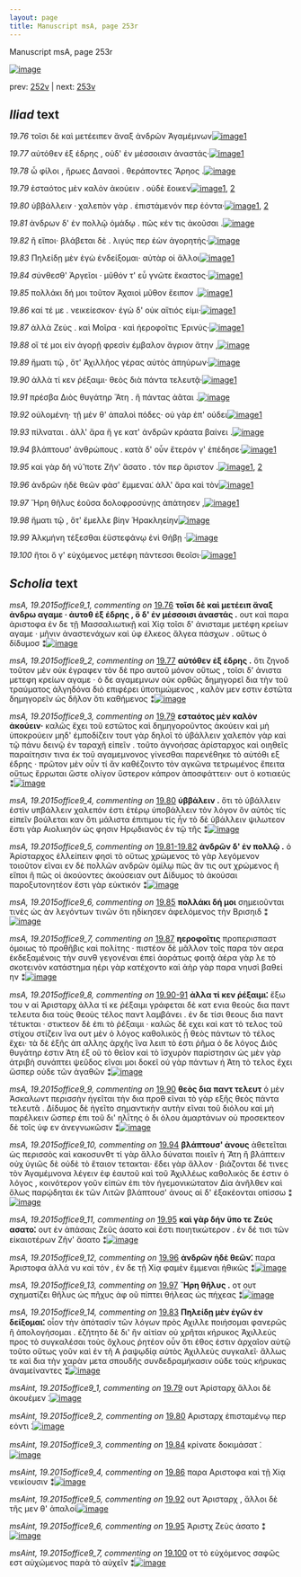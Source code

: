 ```yaml
---
layout: page
title: Manuscript msA, page 253r
---
```


Manuscript msA, page 253r

[![image](http://www.homermultitext.org/iipsrv?OBJ=IIP,1.0&FIF=/project/homer/pyramidal/deepzoom/hmt/vaimg/2017a/VA253RN_0424.tif&WID=100&CVT=JPEG)](http://www.homermultitext.org/ict2/?urn=urn:cite2:hmt:vaimg.2017a:VA253RN_0424)

prev:  [252v](../252v) | next:  [253v](../253v)

## *Iliad* text

*19.76* <a id="19.76"/> τοῖσι δὲ καὶ μετέειπεν ἄναξ ἀνδρῶν Ἀγαμέμνων[![image](http://www.homermultitext.org/iipsrv?OBJ=IIP,1.0&FIF=/project/homer/pyramidal/deepzoom/hmt/vaimg/2017a/VA253RN_0424.tif&RGN=0.207,0.2111,0.425,0.0338&WID=1000&CVT=JPEG)](http://www.homermultitext.org/ict2/?urn=urn:cite2:hmt:vaimg.2017a:VA253RN_0424@0.207,0.2111,0.425,0.0338)[1](#msA_19.2015office9_1)

*19.77* <a id="19.77"/> αὐτόθεν ἐξ έδρης , οὐδ' ἐν μέσσοισιν ἀναστάς·[![image](http://www.homermultitext.org/iipsrv?OBJ=IIP,1.0&FIF=/project/homer/pyramidal/deepzoom/hmt/vaimg/2017a/VA253RN_0424.tif&RGN=0.195,0.2329,0.425,0.0301&WID=1000&CVT=JPEG)](http://www.homermultitext.org/ict2/?urn=urn:cite2:hmt:vaimg.2017a:VA253RN_0424@0.195,0.2329,0.425,0.0301)[1](#msA_19.2015office9_2)

*19.78* <a id="19.78"/> ὦ φίλοι , ἥρωες Δαναοὶ . θεράποντες Ἄρηος .[![image](http://www.homermultitext.org/iipsrv?OBJ=IIP,1.0&FIF=/project/homer/pyramidal/deepzoom/hmt/vaimg/2017a/VA253RN_0424.tif&RGN=0.202,0.2539,0.386,0.0248&WID=1000&CVT=JPEG)](http://www.homermultitext.org/ict2/?urn=urn:cite2:hmt:vaimg.2017a:VA253RN_0424@0.202,0.2539,0.386,0.0248)

*19.79* <a id="19.79"/> ἑσταότος μὲν καλὸν ἀκούειν . οὐδὲ ἔοικεν[![image](http://www.homermultitext.org/iipsrv?OBJ=IIP,1.0&FIF=/project/homer/pyramidal/deepzoom/hmt/vaimg/2017a/VA253RN_0424.tif&RGN=0.209,0.2735,0.386,0.027&WID=1000&CVT=JPEG)](http://www.homermultitext.org/ict2/?urn=urn:cite2:hmt:vaimg.2017a:VA253RN_0424@0.209,0.2735,0.386,0.027)[1](#msA_19.2015office9_3), [2](#msAint_19.2015office9_1)

*19.80* <a id="19.80"/> ὐββάλλειν · χαλεπὸν γὰρ . ἐπιστάμενόν περ ἐόντα·[![image](http://www.homermultitext.org/iipsrv?OBJ=IIP,1.0&FIF=/project/homer/pyramidal/deepzoom/hmt/vaimg/2017a/VA253RN_0424.tif&RGN=0.209,0.2938,0.426,0.0255&WID=1000&CVT=JPEG)](http://www.homermultitext.org/ict2/?urn=urn:cite2:hmt:vaimg.2017a:VA253RN_0424@0.209,0.2938,0.426,0.0255)[1](#msAint_19.2015office9_2), [2](#msA_19.2015office9_4)

*19.81* <a id="19.81"/> ἀνδρων δ' ἐν πολλῷ ὁμάδῳ . πῶς κέν τις ἀκοῦσαι .[![image](http://www.homermultitext.org/iipsrv?OBJ=IIP,1.0&FIF=/project/homer/pyramidal/deepzoom/hmt/vaimg/2017a/VA253RN_0424.tif&RGN=0.209,0.3125,0.426,0.0285&WID=1000&CVT=JPEG)](http://www.homermultitext.org/ict2/?urn=urn:cite2:hmt:vaimg.2017a:VA253RN_0424@0.209,0.3125,0.426,0.0285)

*19.82* <a id="19.82"/> ἢ εἴποι· βλάβεται δὲ . λιγύς περ ἐὼν ἀγορητής·[![image](http://www.homermultitext.org/iipsrv?OBJ=IIP,1.0&FIF=/project/homer/pyramidal/deepzoom/hmt/vaimg/2017a/VA253RN_0424.tif&RGN=0.204,0.3306,0.426,0.0255&WID=1000&CVT=JPEG)](http://www.homermultitext.org/ict2/?urn=urn:cite2:hmt:vaimg.2017a:VA253RN_0424@0.204,0.3306,0.426,0.0255)

*19.83* <a id="19.83"/> Πηλείδῃ μὲν ἐγὼ ἐνδείξομαι· αὐτὰρ οἱ ἄλλοι[![image](http://www.homermultitext.org/iipsrv?OBJ=IIP,1.0&FIF=/project/homer/pyramidal/deepzoom/hmt/vaimg/2017a/VA253RN_0424.tif&RGN=0.202,0.3486,0.426,0.0255&WID=1000&CVT=JPEG)](http://www.homermultitext.org/ict2/?urn=urn:cite2:hmt:vaimg.2017a:VA253RN_0424@0.202,0.3486,0.426,0.0255)[1](#msA_19.2015office9_14)

*19.84* <a id="19.84"/> σύνθεσθ' Ἀργεῖοι · μῦθόν τ' εὖ γνῶτε ἕκαστος·[![image](http://www.homermultitext.org/iipsrv?OBJ=IIP,1.0&FIF=/project/homer/pyramidal/deepzoom/hmt/vaimg/2017a/VA253RN_0424.tif&RGN=0.206,0.3696,0.426,0.0255&WID=1000&CVT=JPEG)](http://www.homermultitext.org/ict2/?urn=urn:cite2:hmt:vaimg.2017a:VA253RN_0424@0.206,0.3696,0.426,0.0255)[1](#msAint_19.2015office9_3)

*19.85* <a id="19.85"/> πολλάκι δή μοι τοῦτον Ἀχαιοὶ μῦθον ἔειπον .[![image](http://www.homermultitext.org/iipsrv?OBJ=IIP,1.0&FIF=/project/homer/pyramidal/deepzoom/hmt/vaimg/2017a/VA253RN_0424.tif&RGN=0.198,0.3899,0.426,0.0255&WID=1000&CVT=JPEG)](http://www.homermultitext.org/ict2/?urn=urn:cite2:hmt:vaimg.2017a:VA253RN_0424@0.198,0.3899,0.426,0.0255)[1](#msA_19.2015office9_6)

*19.86* <a id="19.86"/> καί τέ με . νεικείεσκον· ἐγὼ δ' οὐκ αἴτιός εἰμι·[![image](http://www.homermultitext.org/iipsrv?OBJ=IIP,1.0&FIF=/project/homer/pyramidal/deepzoom/hmt/vaimg/2017a/VA253RN_0424.tif&RGN=0.204,0.4065,0.415,0.0285&WID=1000&CVT=JPEG)](http://www.homermultitext.org/ict2/?urn=urn:cite2:hmt:vaimg.2017a:VA253RN_0424@0.204,0.4065,0.415,0.0285)[1](#msAint_19.2015office9_4)

*19.87* <a id="19.87"/> ἀλλὰ Ζεὺς . καὶ Μοῖρα · καὶ ἠεροφοῖτις Ἐρινύς·[![image](http://www.homermultitext.org/iipsrv?OBJ=IIP,1.0&FIF=/project/homer/pyramidal/deepzoom/hmt/vaimg/2017a/VA253RN_0424.tif&RGN=0.202,0.423,0.415,0.0285&WID=1000&CVT=JPEG)](http://www.homermultitext.org/ict2/?urn=urn:cite2:hmt:vaimg.2017a:VA253RN_0424@0.202,0.423,0.415,0.0285)[1](#msA_19.2015office9_7)

*19.88* <a id="19.88"/> οἵ τέ μοι εἰν ἀγορῇ φρεσὶν έμβαλον ἄγριον ἄτην ,[![image](http://www.homermultitext.org/iipsrv?OBJ=IIP,1.0&FIF=/project/homer/pyramidal/deepzoom/hmt/vaimg/2017a/VA253RN_0424.tif&RGN=0.2,0.4455,0.415,0.0285&WID=1000&CVT=JPEG)](http://www.homermultitext.org/ict2/?urn=urn:cite2:hmt:vaimg.2017a:VA253RN_0424@0.2,0.4455,0.415,0.0285)

*19.89* <a id="19.89"/> ἤματι τῷ , ὅτ' Ἀχιλλῆος γέρας αὐτὸς ἀπηύρων·[![image](http://www.homermultitext.org/iipsrv?OBJ=IIP,1.0&FIF=/project/homer/pyramidal/deepzoom/hmt/vaimg/2017a/VA253RN_0424.tif&RGN=0.2,0.4628,0.404,0.0278&WID=1000&CVT=JPEG)](http://www.homermultitext.org/ict2/?urn=urn:cite2:hmt:vaimg.2017a:VA253RN_0424@0.2,0.4628,0.404,0.0278)

*19.90* <a id="19.90"/> ἀλλὰ τί κεν ῥέξαιμι· θεὸς διὰ πάντα τελευτᾷ·[![image](http://www.homermultitext.org/iipsrv?OBJ=IIP,1.0&FIF=/project/homer/pyramidal/deepzoom/hmt/vaimg/2017a/VA253RN_0424.tif&RGN=0.204,0.4808,0.404,0.0278&WID=1000&CVT=JPEG)](http://www.homermultitext.org/ict2/?urn=urn:cite2:hmt:vaimg.2017a:VA253RN_0424@0.204,0.4808,0.404,0.0278)[1](#msA_19.2015office9_9)

*19.91* <a id="19.91"/> πρέσβα Διὸς θυγάτηρ Ἄτη . ἣ πάντας ἀᾶται .[![image](http://www.homermultitext.org/iipsrv?OBJ=IIP,1.0&FIF=/project/homer/pyramidal/deepzoom/hmt/vaimg/2017a/VA253RN_0424.tif&RGN=0.198,0.5011,0.404,0.0278&WID=1000&CVT=JPEG)](http://www.homermultitext.org/ict2/?urn=urn:cite2:hmt:vaimg.2017a:VA253RN_0424@0.198,0.5011,0.404,0.0278)

*19.92* <a id="19.92"/> οὐλομένη· τῇ μέν θ' ἁπαλοὶ πόδες· οὐ γὰρ ἐπ' ούδει[![image](http://www.homermultitext.org/iipsrv?OBJ=IIP,1.0&FIF=/project/homer/pyramidal/deepzoom/hmt/vaimg/2017a/VA253RN_0424.tif&RGN=0.205,0.5184,0.418,0.0285&WID=1000&CVT=JPEG)](http://www.homermultitext.org/ict2/?urn=urn:cite2:hmt:vaimg.2017a:VA253RN_0424@0.205,0.5184,0.418,0.0285)[1](#msAint_19.2015office9_5)

*19.93* <a id="19.93"/> πίλναται . ἀλλ' ἄρα ἥ γε κατ' ἀνδρῶν κράατα βαίνει .[![image](http://www.homermultitext.org/iipsrv?OBJ=IIP,1.0&FIF=/project/homer/pyramidal/deepzoom/hmt/vaimg/2017a/VA253RN_0424.tif&RGN=0.195,0.5394,0.451,0.0285&WID=1000&CVT=JPEG)](http://www.homermultitext.org/ict2/?urn=urn:cite2:hmt:vaimg.2017a:VA253RN_0424@0.195,0.5394,0.451,0.0285)

*19.94* <a id="19.94"/> βλάπτουσ' ἀνθρώπους . κατὰ δ' οὖν ἕτερόν γ' ἐπέδησε·[![image](http://www.homermultitext.org/iipsrv?OBJ=IIP,1.0&FIF=/project/homer/pyramidal/deepzoom/hmt/vaimg/2017a/VA253RN_0424.tif&RGN=0.194,0.5567,0.451,0.0285&WID=1000&CVT=JPEG)](http://www.homermultitext.org/ict2/?urn=urn:cite2:hmt:vaimg.2017a:VA253RN_0424@0.194,0.5567,0.451,0.0285)[1](#msA_19.2015office9_10)

*19.95* <a id="19.95"/> καὶ γὰρ δή νύ̆ ποτε Ζῆν' ἄσατο . τόν περ ἄριστον .[![image](http://www.homermultitext.org/iipsrv?OBJ=IIP,1.0&FIF=/project/homer/pyramidal/deepzoom/hmt/vaimg/2017a/VA253RN_0424.tif&RGN=0.194,0.5763,0.451,0.0255&WID=1000&CVT=JPEG)](http://www.homermultitext.org/ict2/?urn=urn:cite2:hmt:vaimg.2017a:VA253RN_0424@0.194,0.5763,0.451,0.0255)[1](#msA_19.2015office9_11), [2](#msAint_19.2015office9_6)

*19.96* <a id="19.96"/> ἀνδρῶν ἠδὲ θεῶν φὰσ' ἔμμεναι⁚ ἀλλ' ἄρα καὶ τὸν[![image](http://www.homermultitext.org/iipsrv?OBJ=IIP,1.0&FIF=/project/homer/pyramidal/deepzoom/hmt/vaimg/2017a/VA253RN_0424.tif&RGN=0.192,0.5958,0.451,0.0255&WID=1000&CVT=JPEG)](http://www.homermultitext.org/ict2/?urn=urn:cite2:hmt:vaimg.2017a:VA253RN_0424@0.192,0.5958,0.451,0.0255)[1](#msA_19.2015office9_12)

*19.97* <a id="19.97"/> Ἥρη θῆλυς ἐοῦσα δολοφροσύνῃς ἀπάτησεν ,[![image](http://www.homermultitext.org/iipsrv?OBJ=IIP,1.0&FIF=/project/homer/pyramidal/deepzoom/hmt/vaimg/2017a/VA253RN_0424.tif&RGN=0.197,0.6131,0.451,0.0255&WID=1000&CVT=JPEG)](http://www.homermultitext.org/ict2/?urn=urn:cite2:hmt:vaimg.2017a:VA253RN_0424@0.197,0.6131,0.451,0.0255)[1](#msA_19.2015office9_13)

*19.98* <a id="19.98"/> ἤματι τῷ , ὅτ' ἔμελλε βίην Ἡρακληείην[![image](http://www.homermultitext.org/iipsrv?OBJ=IIP,1.0&FIF=/project/homer/pyramidal/deepzoom/hmt/vaimg/2017a/VA253RN_0424.tif&RGN=0.194,0.6311,0.371,0.0255&WID=1000&CVT=JPEG)](http://www.homermultitext.org/ict2/?urn=urn:cite2:hmt:vaimg.2017a:VA253RN_0424@0.194,0.6311,0.371,0.0255)

*19.99* <a id="19.99"/> Ἀλκμήνη τέξεσθαι ἐϋστεφάνῳ ἐνὶ Θήβῃ ·[![image](http://www.homermultitext.org/iipsrv?OBJ=IIP,1.0&FIF=/project/homer/pyramidal/deepzoom/hmt/vaimg/2017a/VA253RN_0424.tif&RGN=0.195,0.6476,0.393,0.0255&WID=1000&CVT=JPEG)](http://www.homermultitext.org/ict2/?urn=urn:cite2:hmt:vaimg.2017a:VA253RN_0424@0.195,0.6476,0.393,0.0255)

*19.100* <a id="19.100"/> ἤτοι ὅ γ' εὐχόμενος μετέφη πάντεσσι θεοῖσι·[![image](http://www.homermultitext.org/iipsrv?OBJ=IIP,1.0&FIF=/project/homer/pyramidal/deepzoom/hmt/vaimg/2017a/VA253RN_0424.tif&RGN=0.193,0.6709,0.393,0.0255&WID=1000&CVT=JPEG)](http://www.homermultitext.org/ict2/?urn=urn:cite2:hmt:vaimg.2017a:VA253RN_0424@0.193,0.6709,0.393,0.0255)[1](#msAint_19.2015office9_7)

## *Scholia* text

*msA, 19.2015office9_1, commenting on* [19.76](#19.76)  <a id="msA_19.2015office9_1"/> **τοῖσι δὲ καὶ μετέειπ ἄναξ ἀνδρω αγαμε · ἀυτοθ ἐξ έδρης , ὅ δ' ἐν μέσσοισι ἀναστάς .** ουτ καὶ παρα ἀριστοφα ἐν δε τῇ Μασσαλιωτικῇ καὶ Χίᾳ τοῖσι δ' ἀνισταμε μετέφη κρείων αγαμε · μῆνιν ἀναστενάχων καὶ ὑφ έλκεος ἄλγεα πάσχων . οὕτως ὁ δίδυμοσ ⁑[![image](http://www.homermultitext.org/iipsrv?OBJ=IIP,1.0&FIF=/project/homer/pyramidal/deepzoom/hmt/vaimg/2017a/VA253RN_0424.tif&RGN=0.197,0.0977,0.654,0.0496&WID=1000&CVT=JPEG)](http://www.homermultitext.org/ict2/?urn=urn:cite2:hmt:vaimg.2017a:VA253RN_0424@0.197,0.0977,0.654,0.0496)

*msA, 19.2015office9_2, commenting on* [19.77](#19.77)  <a id="msA_19.2015office9_2"/> **αὐτόθεν ἐξ έδρης .** ὅτι ζηνοδ τοῦτον μὲν οὐκ έγραφεν τὸν δὲ προ αυτοῦ μόνον οὕτως , τοῖσι δ' ἀνιστα μετεφη κρείων αγαμε · ὁ δε αγαμεμνων οὐκ ορθῶς δημηγορεῖ δια τὴν τοῦ τραύματος ἀλγηδόνα διὸ επιφέρει ὑποτιμώμενος , καλὸν μεν εστιν ἑστῶτα δημηγορεῖν ὡς δῆλον ὅτι καθήμενος ⁑[![image](http://www.homermultitext.org/iipsrv?OBJ=IIP,1.0&FIF=/project/homer/pyramidal/deepzoom/hmt/vaimg/2017a/VA253RN_0424.tif&RGN=0.21,0.13,0.647,0.0406&WID=1000&CVT=JPEG)](http://www.homermultitext.org/ict2/?urn=urn:cite2:hmt:vaimg.2017a:VA253RN_0424@0.21,0.13,0.647,0.0406)

*msA, 19.2015office9_3, commenting on* [19.79](#19.79)  <a id="msA_19.2015office9_3"/> **εσταότος μὲν καλὸν ἀκούειν·** καλῶς ἔχει τοῦ εστῶτος καὶ δημηγοροῦντος ἀκούειν καὶ μὴ ὑποκρούειν μηδ' ἐμποδίζειν τουτ γὰρ δηλοῖ τὸ ὑβάλλειν χαλεπὸν γὰρ καὶ τῷ πάνυ δεινῷ ἐν ταραχῆ εἰπεῖν . τοῦτο ἀγνοήσας ἀρίσταρχος καὶ οιηθεῖς παραίτησιν τινα ἐκ τοῦ αγαμεμνονος γίνεσθαι παρενέθηκε τὸ αὐτόθι εξ έδρης · πρῶτον μὲν οὖν τί ἂν καθέζοιντο τὸν αγκῶνα τετρωμένος ἔπειτα οὕτως ἔρρωται ὥστε ολίγον ὕστερον κάπρον ἀποσφάττειν· ουτ ὁ κοτιαεύς ⁑[![image](http://www.homermultitext.org/iipsrv?OBJ=IIP,1.0&FIF=/project/homer/pyramidal/deepzoom/hmt/vaimg/2017a/VA253RN_0424.tif&RGN=0.206,0.1518,0.651,0.0563&WID=1000&CVT=JPEG)](http://www.homermultitext.org/ict2/?urn=urn:cite2:hmt:vaimg.2017a:VA253RN_0424@0.206,0.1518,0.651,0.0563)

*msA, 19.2015office9_4, commenting on* [19.80](#19.80)  <a id="msA_19.2015office9_4"/> **ὑββάλειν .** ὅτι τὸ ὑβάλλειν ἐστὶν υπβάλλειν χαλεπόν ἐστι ἑτέρῳ ὑποβάλλειν τὸν λόγον ὃν αὐτὸς τίς εἰπεῖν βούλεται καν ὅτι μάλιστα ἐπιτιμου τίς ἦν τὸ δὲ ὑβάλλειν ψιλωτεον ἔστι γὰρ Αιολικηόν ὡς φησιν Ηρῳδιανὸς ἐν τῷ τῆς ⁑[![image](http://www.homermultitext.org/iipsrv?OBJ=IIP,1.0&FIF=/project/homer/pyramidal/deepzoom/hmt/vaimg/2017a/VA253RN_0424.tif&RGN=0.495,0.1961,0.359,0.0729&WID=1000&CVT=JPEG)](http://www.homermultitext.org/ict2/?urn=urn:cite2:hmt:vaimg.2017a:VA253RN_0424@0.495,0.1961,0.359,0.0729)

*msA, 19.2015office9_5, commenting on* [19.81-19.82](#19.81-19.82)  <a id="msA_19.2015office9_5"/> **ἀνδρῶν δ' ἐν πολλῷ .** ὁ Ἀρίσταρχος ἐλλείπειν φησὶ τὸ οὕτως χρώμενος τὸ γὰρ λεγόμενον τοιοῦτον εῖναι εν δὲ πολλῶν ανδρῶν ὁμίλῳ πῶς ἄν τις ουτ χρώμενος ἢ εἴποι ἢ πῶς οἱ ἀκούοντες ἀκούσειαν ουτ Δίδυμος τὸ ἀκούσαι παροξυτονητέον ἔστι γὰρ εὐκτικόν ⁑[![image](http://www.homermultitext.org/iipsrv?OBJ=IIP,1.0&FIF=/project/homer/pyramidal/deepzoom/hmt/vaimg/2017a/VA253RN_0424.tif&RGN=0.63,0.272,0.212,0.0661&WID=1000&CVT=JPEG)](http://www.homermultitext.org/ict2/?urn=urn:cite2:hmt:vaimg.2017a:VA253RN_0424@0.63,0.272,0.212,0.0661)

*msA, 19.2015office9_6, commenting on* [19.85](#19.85)  <a id="msA_19.2015office9_6"/> **πολλάκι δή μοι** σημειοῦνται τινὲς ὡς ὰν λεγόντων τινῶν ὅτι ηδίκησεν ἀφελόμενος τὴν Βρισηιδ ⁑[![image](http://www.homermultitext.org/iipsrv?OBJ=IIP,1.0&FIF=/project/homer/pyramidal/deepzoom/hmt/vaimg/2017a/VA253RN_0424.tif&RGN=0.629,0.3321,0.218,0.0376&WID=1000&CVT=JPEG)](http://www.homermultitext.org/ict2/?urn=urn:cite2:hmt:vaimg.2017a:VA253RN_0424@0.629,0.3321,0.218,0.0376)

*msA, 19.2015office9_7, commenting on* [19.87](#19.87)  <a id="msA_19.2015office9_7"/> **ηεροφοῖτις** προπερισπαστ ὁμοιως τὸ προθῆβις καὶ πολίτης · πιστέον δὲ μᾶλλον τοῖς παρα τὸν αερα ἐκδεξαμένοις τὴν συνθ γεγονέναι ἐπεὶ ἀοράτως φοιτᾷ ἀέρα γὰρ λε τὸ σκοτεινὸν κατάστημα ηέρι γὰρ κατέχοντο καὶ ἀὴρ γὰρ παρα νηυσὶ βαθεί ην ⁑[![image](http://www.homermultitext.org/iipsrv?OBJ=IIP,1.0&FIF=/project/homer/pyramidal/deepzoom/hmt/vaimg/2017a/VA253RN_0424.tif&RGN=0.631,0.3539,0.22,0.0781&WID=1000&CVT=JPEG)](http://www.homermultitext.org/ict2/?urn=urn:cite2:hmt:vaimg.2017a:VA253RN_0424@0.631,0.3539,0.22,0.0781)

*msA, 19.2015office9_8, commenting on* [19.90-91](#19.90-91)  <a id="msA_19.2015office9_8"/> **ἀλλα τί κεν ῥέξαιμι⁚** ἔξω του ν αἱ Ἀρισταρχ ἀλλα τί κε ῥέξαιμι γράφεται δὲ κατ ενια θεοὺς δια παντ τελευτα δια τοὺς θεοὺς τέλος παντ λαμβάνει . ἐν δε τίσι θεους δια παντ τέτυκται · στικτεον δὲ ἐπι τὸ ῥέξαιμι · καλῶς δὲ εχει καὶ κατ τὸ τελος τοῦ στίχου στίζειν ἵνα ουτ μὲν ὁ λόγος καθολικὸς ᾖ θεὸς πάντων τὸ τέλος ἔχει· τὰ δὲ ἑξῆς ἀπ αλλης ἀρχῆς ἵνα λειπ τὸ ἐστι ῥῆμα ὁ δε λόγος Διὸς θυγάτηρ ἐστιν Άτη ἐξ οῦ τὸ θεῖον καὶ τὸ ϊσχυρὸν παρίστησιν ὡς μὲν γὰρ ἀτριβὴ συνάπτει ψεῦδος εῖναι μοι δοκεῖ οὐ γὰρ πάντων ἡ Άτη τὸ τελος ἔχει ὥσπερ οὐδε τῶν ἀγαθῶν ⁑[![image](http://www.homermultitext.org/iipsrv?OBJ=IIP,1.0&FIF=/project/homer/pyramidal/deepzoom/hmt/vaimg/2017a/VA253RN_0424.tif&RGN=0.624,0.4237,0.214,0.1668&WID=1000&CVT=JPEG)](http://www.homermultitext.org/ict2/?urn=urn:cite2:hmt:vaimg.2017a:VA253RN_0424@0.624,0.4237,0.214,0.1668)

*msA, 19.2015office9_9, commenting on* [19.90](#19.90)  <a id="msA_19.2015office9_9"/> **θεὸς δια παντ τελευτ** ὁ μὲν Ἀσκαλωντ περισσὴν ἡγεῖται τὴν δια προθ εῖναι τὸ γὰρ εξῆς θεὸς πάντα τελευτᾶ . Δίδυμος δὲ ἡγεῖτο σημαντικὴν αυτὴν εῖναι τοῦ διόλου καὶ μὴ παρέλκειν ὥσπερ ἐπι τοῦ δι' ηλΐτης ὁ δι ὁλου ἁμαρτάνων οὐ προσεκτεον δὲ τοῖς ὑφ εν ἀνεγνωκῶσιν ⁑[![image](http://www.homermultitext.org/iipsrv?OBJ=IIP,1.0&FIF=/project/homer/pyramidal/deepzoom/hmt/vaimg/2017a/VA253RN_0424.tif&RGN=0.625,0.586,0.199,0.0841&WID=1000&CVT=JPEG)](http://www.homermultitext.org/ict2/?urn=urn:cite2:hmt:vaimg.2017a:VA253RN_0424@0.625,0.586,0.199,0.0841)

*msA, 19.2015office9_10, commenting on* [19.94](#19.94)  <a id="msA_19.2015office9_10"/> **βλάπτουσ' ἀνους** ἀθετεῖται ὡς περισσὸς καὶ κακοσυνθτ τί γὰρ ἄλλο δύναται ποιεῖν ἡ Ἄτη ἢ βλάπτειν οὐχ ὑγιῶς δὲ οὐδὲ τὸ ἕταιον τετακται· ἔδει γὰρ ἄλλον · βιάζονται δέ τινες τὸν Ἀγαμέμνονα λέγειν ἐφ ἑαυτοῦ καὶ τοῦ Ἀχιλλέως καθολικὸς δε ἐστιν ὁ λόγος , κοινότερον γοῦν εἰπὼν ἐπι τὸν ἡγεμονικώτατον Δία ἀνῆλθεν καὶ ὅλως παρῴδηται ἐκ τῶν Λιτῶν βλάπτουσ' ἀνους αἱ δ' ἐξακέονται οπίσσω ⁑[![image](http://www.homermultitext.org/iipsrv?OBJ=IIP,1.0&FIF=/project/homer/pyramidal/deepzoom/hmt/vaimg/2017a/VA253RN_0424.tif&RGN=0.19,0.6551,0.64,0.0872&WID=1000&CVT=JPEG)](http://www.homermultitext.org/ict2/?urn=urn:cite2:hmt:vaimg.2017a:VA253RN_0424@0.19,0.6551,0.64,0.0872)

*msA, 19.2015office9_11, commenting on* [19.95](#19.95)  <a id="msA_19.2015office9_11"/> **καὶ γὰρ δήν ὕπο τε Ζεύς ασατο⁚** ουτ ἐν ἁπάσαις Ζεῦς άσατο καὶ ἔστι ποιητικώτερον . ἐν δέ τισι τῶν εἰκαιοτέρων Ζῆν' ἄσατο ⁑[![image](http://www.homermultitext.org/iipsrv?OBJ=IIP,1.0&FIF=/project/homer/pyramidal/deepzoom/hmt/vaimg/2017a/VA253RN_0424.tif&RGN=0.187,0.7258,0.64,0.0293&WID=1000&CVT=JPEG)](http://www.homermultitext.org/ict2/?urn=urn:cite2:hmt:vaimg.2017a:VA253RN_0424@0.187,0.7258,0.64,0.0293)

*msA, 19.2015office9_12, commenting on* [19.96](#19.96)  <a id="msA_19.2015office9_12"/> **ἀνδρῶν ἠδὲ θεῶν⁚** παρα Ἀριστοφα ἀλλά νυ καὶ τόν , ἐν δε τῇ Χίᾳ φαμὲν ἔμμεναι ἠθικῶς ⁑[![image](http://www.homermultitext.org/iipsrv?OBJ=IIP,1.0&FIF=/project/homer/pyramidal/deepzoom/hmt/vaimg/2017a/VA253RN_0424.tif&RGN=0.193,0.7393,0.628,0.027&WID=1000&CVT=JPEG)](http://www.homermultitext.org/ict2/?urn=urn:cite2:hmt:vaimg.2017a:VA253RN_0424@0.193,0.7393,0.628,0.027)

*msA, 19.2015office9_13, commenting on* [19.97](#19.97)  <a id="msA_19.2015office9_13"/> **Ἥρη θῆλυς .** οτ ουτ σχηματίζει θῆλυς ὡς πῆχυς ἀφ οῦ πίπτει θήλεας ὡς πήχεας ⁑[![image](http://www.homermultitext.org/iipsrv?OBJ=IIP,1.0&FIF=/project/homer/pyramidal/deepzoom/hmt/vaimg/2017a/VA253RN_0424.tif&RGN=0.26,0.7491,0.435,0.0263&WID=1000&CVT=JPEG)](http://www.homermultitext.org/ict2/?urn=urn:cite2:hmt:vaimg.2017a:VA253RN_0424@0.26,0.7491,0.435,0.0263)

*msA, 19.2015office9_14, commenting on* [19.83](#19.83)  <a id="msA_19.2015office9_14"/> **Πηλείδῃ μὲν ἐγῶν ἐν δείξομαι⁚** οἷον τὴν ἀπότασίν τῶν λόγων πρὸς Αχιλλε ποιήσομαι φανερῶς ἢ ἀπολογήσομαι . ἐζήτητο δὲ δι' ἢν αἰτίαν οὐ χρῆται κήρυκος Ἀχιλλεὺς προς τὸ συγκαλέσαι τοὺς ὄχλους ῥητέον οὖν ὅτι ἐθος ἐστιν ἀρχαῖον αὐτῷ τοῦτο οὕτως γοῦν καὶ ἐν τῆ A ῥαψῳδίᾳ αὐτὸς Ἀχιλλεὺς συγκαλεῖ· ἄλλως τε καὶ δια τὴν χαρὰν μετα σπουδῆς συνδεδραμήκασιν οὐδε τοὺς κήρυκας ἀναμείναντες ⁑[![image](http://www.homermultitext.org/iipsrv?OBJ=IIP,1.0&FIF=/project/homer/pyramidal/deepzoom/hmt/vaimg/2017a/VA253RN_0424.tif&RGN=0.185,0.7611,0.634,0.0541&WID=1000&CVT=JPEG)](http://www.homermultitext.org/ict2/?urn=urn:cite2:hmt:vaimg.2017a:VA253RN_0424@0.185,0.7611,0.634,0.0541)

*msAint, 19.2015office9_1, commenting on* [19.79](#19.79)  <a id="msAint_19.2015office9_1"/> ουτ Ἀρίσταρχ ἄλλοι δὲ ἀκουέμεν ⁚[![image](http://www.homermultitext.org/iipsrv?OBJ=IIP,1.0&FIF=/project/homer/pyramidal/deepzoom/hmt/vaimg/2017a/VA253RN_0424.tif&RGN=0.143,0.2757,0.068,0.0263&WID=1000&CVT=JPEG)](http://www.homermultitext.org/ict2/?urn=urn:cite2:hmt:vaimg.2017a:VA253RN_0424@0.143,0.2757,0.068,0.0263)

*msAint, 19.2015office9_2, commenting on* [19.80](#19.80)  <a id="msAint_19.2015office9_2"/> Αρισταρχ ἐπισταμένῳ περ εόντι ⁚[![image](http://www.homermultitext.org/iipsrv?OBJ=IIP,1.0&FIF=/project/homer/pyramidal/deepzoom/hmt/vaimg/2017a/VA253RN_0424.tif&RGN=0.119,0.299,0.09,0.0263&WID=1000&CVT=JPEG)](http://www.homermultitext.org/ict2/?urn=urn:cite2:hmt:vaimg.2017a:VA253RN_0424@0.119,0.299,0.09,0.0263)

*msAint, 19.2015office9_3, commenting on* [19.84](#19.84)  <a id="msAint_19.2015office9_3"/> κρίνατε δοκιμάσατ ⁚[![image](http://www.homermultitext.org/iipsrv?OBJ=IIP,1.0&FIF=/project/homer/pyramidal/deepzoom/hmt/vaimg/2017a/VA253RN_0424.tif&RGN=0.138,0.3727,0.079,0.0135&WID=1000&CVT=JPEG)](http://www.homermultitext.org/ict2/?urn=urn:cite2:hmt:vaimg.2017a:VA253RN_0424@0.138,0.3727,0.079,0.0135)

*msAint, 19.2015office9_4, commenting on* [19.86](#19.86)  <a id="msAint_19.2015office9_4"/> παρα Αριστοφα καὶ τῇ Χίᾳ νεικίουσιν ⁑[![image](http://www.homermultitext.org/iipsrv?OBJ=IIP,1.0&FIF=/project/homer/pyramidal/deepzoom/hmt/vaimg/2017a/VA253RN_0424.tif&RGN=0.144,0.4027,0.066,0.0338&WID=1000&CVT=JPEG)](http://www.homermultitext.org/ict2/?urn=urn:cite2:hmt:vaimg.2017a:VA253RN_0424@0.144,0.4027,0.066,0.0338)

*msAint, 19.2015office9_5, commenting on* [19.92](#19.92)  <a id="msAint_19.2015office9_5"/> ουτ Ἀρισταρχ , ἄλλοι δὲ τῆς μεν θ' ἁπαλοί[![image](http://www.homermultitext.org/iipsrv?OBJ=IIP,1.0&FIF=/project/homer/pyramidal/deepzoom/hmt/vaimg/2017a/VA253RN_0424.tif&RGN=0.134,0.5252,0.077,0.0218&WID=1000&CVT=JPEG)](http://www.homermultitext.org/ict2/?urn=urn:cite2:hmt:vaimg.2017a:VA253RN_0424@0.134,0.5252,0.077,0.0218)

*msAint, 19.2015office9_6, commenting on* [19.95](#19.95)  <a id="msAint_19.2015office9_6"/> Ἀριστχ Ζεὺς άσατο ⁑[![image](http://www.homermultitext.org/iipsrv?OBJ=IIP,1.0&FIF=/project/homer/pyramidal/deepzoom/hmt/vaimg/2017a/VA253RN_0424.tif&RGN=0.156,0.5687,0.046,0.0421&WID=1000&CVT=JPEG)](http://www.homermultitext.org/ict2/?urn=urn:cite2:hmt:vaimg.2017a:VA253RN_0424@0.156,0.5687,0.046,0.0421)

*msAint, 19.2015office9_7, commenting on* [19.100](#19.100)  <a id="msAint_19.2015office9_7"/> οτ τὸ εὐχόμενος σαφῶς εστ αὐχώμενος παρὰ τὸ αὐχεῖν ⁑[![image](http://www.homermultitext.org/iipsrv?OBJ=IIP,1.0&FIF=/project/homer/pyramidal/deepzoom/hmt/vaimg/2017a/VA253RN_0424.tif&RGN=0.123,0.6702,0.078,0.0488&WID=1000&CVT=JPEG)](http://www.homermultitext.org/ict2/?urn=urn:cite2:hmt:vaimg.2017a:VA253RN_0424@0.123,0.6702,0.078,0.0488)